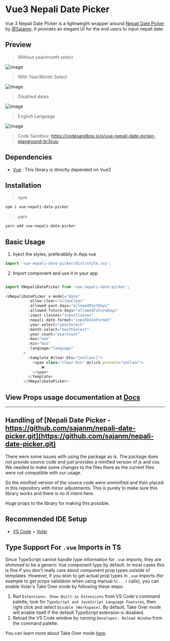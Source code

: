 # Vue3 Nepali Date Picker

Vue 3 Nepali Date Picker is a lightweight wrapper around [Nepali Date Picker](https://github.com/sajanm/nepali-date-picker.git) by [@Sajanm](https://github.com/sajanm). It provides an elegant UI for the end users to input nepali date.

## Preview
> Without year/month select

![image](https://user-images.githubusercontent.com/28915667/184473176-eada754e-1fb5-4247-8425-3a861a3576f4.png)

> With Year/Month Select

![image](https://user-images.githubusercontent.com/28915667/184473214-9868ee4c-0068-4364-a756-5e427981929f.png)

> Disabled dates

![image](https://user-images.githubusercontent.com/28915667/184473243-fc6968d1-a834-4ceb-9d2b-327322f7136f.png)

> English Language

![image](https://user-images.githubusercontent.com/28915667/184474041-469130c6-a222-45f4-bfea-6e3458c1cf30.png)


> Code Sandbox: https://codesandbox.io/s/vue-nepali-date-picker-playground-br3cuu

## Dependencies

- [Vue](https://vuejs.org) : This library is directly depended on Vue3

## Installation

> npm
```bash
npm i vue-nepali-date-picker
```

> yarn
```bash
yarn add vue-nepali-date-picker
```

## Basic Usage
1. Inject the styles, preferabbly in App.vue

```js
import 'vue-nepali-date-picker/dist/style.css';
```
2. Import component and use it in your app
```js

import VNepaliDatePicker from 'vue-nepali-date-picker';
...
<VNepaliDatePicker v-model="date" 
          :allow-clear="allowClear" 
          :allowed-past-days="allowedPastDays" 
          :allowed-future-days="allowedFutureDays" 
          :input-classes="inputClasses"
          :nepali-date-format="inputDateFormat"
          :year-select="yearSelect"
          :month-select="monthSelect"
          :year-count="yearCount"
          :max="max" 
          :min="min"
          :language="language"
        >
          <template #clear-btn="{onClear}">
            <span class="clear-btn" @click.prevent="onClear">
                ❌
            </span>
          </template>
        </VNepaliDatePicker>
```

## View Props usage documentation at [Docs](https://vue-nepali-date-picker.netlify.app/)

------------------------------------------------------------------------------------------------------


## Handling of [Nepali Date Picker - https://github.com/sajanm/nepali-date-picker.git](https://github.com/sajanm/nepali-date-picker.git)

There were some issues with using the package as is. The package does not provide source code and just provides a minified version of js and css. We needed to make some changes to the files there as the current files were not compatible with our usage.

So the minified version of the source code were unminified and then placed in this repository with minor adjustments. This is purely to make sure this library works and there is no ill intent here.

Huge props to the library for making this possible.


## Recommended IDE Setup

- [VS Code](https://code.visualstudio.com/) + [Volar](https://marketplace.visualstudio.com/items?itemName=Vue.volar)

## Type Support For `.vue` Imports in TS

Since TypeScript cannot handle type information for `.vue` imports, they are shimmed to be a generic Vue component type by default. In most cases this is fine if you don't really care about component prop types outside of templates. However, if you wish to get actual prop types in `.vue` imports (for example to get props validation when using manual `h(...)` calls), you can enable Volar's Take Over mode by following these steps:

1. Run `Extensions: Show Built-in Extensions` from VS Code's command palette, look for `TypeScript and JavaScript Language Features`, then right click and select `Disable (Workspace)`. By default, Take Over mode will enable itself if the default TypeScript extension is disabled.
2. Reload the VS Code window by running `Developer: Reload Window` from the command palette.

You can learn more about Take Over mode [here](https://github.com/johnsoncodehk/volar/discussions/471).
